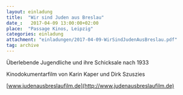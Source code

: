 ```yaml
---
layout: einladung
title:  "Wir sind Juden aus Breslau"
date_:   2017-04-09 13:00:00+02:00
place:  "Passage Kinos, Leipzig"
categories: einladung
attachment: "einladungen/2017-04-09-WirSindJudenAusBreslau.pdf"
tag: archive
---
```

Überlebende Jugendliche und ihre Schicksale nach 1933

Kinodokumentarfilm von Karin Kaper und Dirk Szuszies

[www.judenausbreslaufilm.de](http://www.judenausbreslaufilm.de)
